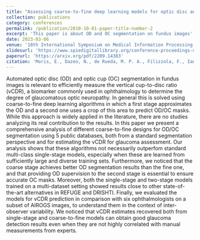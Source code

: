 ```yaml
---
title: "Assessing coarse-to-fine deep learning models for optic disc and cup segmentation in fundus images"
collection: publications
category: conferences
permalink: /publication/2010-10-01-paper-title-number-2
excerpt: 'This paper is about OD and OC segmentation on fundus images'
date: 2023-03-06
venue: '18th International Symposium on Medical Information Processing and Analysis'
slidesurl: 'https://www.spiedigitallibrary.org/conference-proceedings-of-spie/12567/125670R/Assessing-coarse-to-fine-deep-learning-models-for-optic-disc/10.1117/12.2670093.short'
paperurl: 'https://arxiv.org/pdf/2209.14383'
citation: 'Moris, E., Dazeo, N., de Rueda, M. P. A., Filizzola, F., Iannuzzo, N., Nejamkin, D., ... & Orlando, J. I. (2023, March). Assessing coarse-to-fine deep learning models for optic disc and cup segmentation in fundus images. In 18th International Symposium on Medical Information Processing and Analysis (Vol. 12567, pp. 232-241). SPIE.'
---
```


Automated optic disc (OD) and optic cup (OC) segmentation in fundus images is relevant to efficiently measure the vertical cup-to-disc ratio (vCDR), a biomarker commonly used in ophthalmology to determine the degree of glaucomatous optic neuropathy. In general this is solved using coarse-to-fine deep learning algorithms in which a first stage approximates the OD and a second one uses a crop of this area to predict OD/OC masks. While this approach is widely applied in the literature, there are no studies analyzing its real contribution to the results. In this paper we present a comprehensive analysis of different coarse-to-fine designs for OD/OC segmentation using 5 public databases, both from a standard segmentation perspective and for estimating the vCDR for glaucoma assessment. Our analysis shows that these algorithms not necessarily outperfom standard multi-class single-stage models, especially when these are learned from sufficiently large and diverse training sets. Furthermore, we noticed that the coarse stage achieves better OD segmentation results than the fine one, and that providing OD supervision to the second stage is essential to ensure accurate OC masks. Moreover, both the single-stage and two-stage models trained on a multi-dataset setting showed results close to other state-of-the-art alternatives in REFUGE and DRISHTI. Finally, we evaluated the models for vCDR prediction in comparison with six ophthalmologists on a subset of AIROGS images, to understand them in the context of inter-observer variability. We noticed that vCDR estimates recovered both from single-stage and coarse-to-fine models can obtain good glaucoma detection results even when they are not highly correlated with manual measurements from experts.